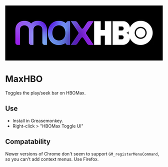 ![logo](./maxhbo.png)

# MaxHBO

Toggles the play/seek bar on HBOMax.

## Use

- Install in Greasemonkey.
- Right-click > "HBOMax Toggle UI"

## Compatability

Newer versions of Chrome don't seem to support `GM_registerMenuCommand`, so you can't add context menus. Use Firefox.
